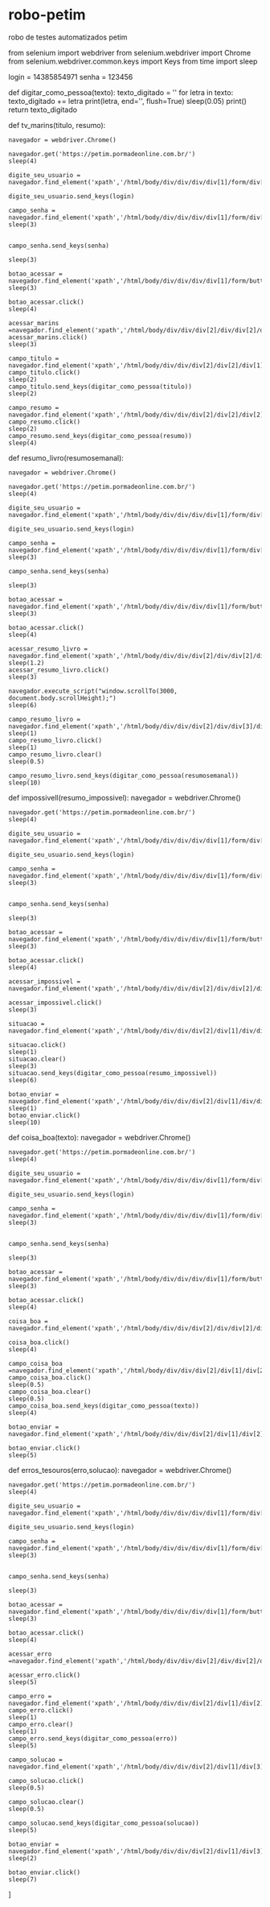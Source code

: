 # robo-petim
robo de testes automatizados petim

from selenium import webdriver
from selenium.webdriver import Chrome
from selenium.webdriver.common.keys import Keys
from time import sleep

login = 14385854971
senha = 123456 

def digitar_como_pessoa(texto):
    texto_digitado = ''
    for letra in texto:
        texto_digitado += letra
        print(letra, end='', flush=True)
        sleep(0.05)
    print()
    return texto_digitado

def tv_marins(titulo, resumo):

    navegador = webdriver.Chrome()

    navegador.get('https://petim.pormadeonline.com.br/')
    sleep(4)

    digite_seu_usuario = navegador.find_element('xpath','/html/body/div/div/div/div[1]/form/div[1]/input')

    digite_seu_usuario.send_keys(login)

    campo_senha = navegador.find_element('xpath','/html/body/div/div/div/div[1]/form/div[2]/input')
    sleep(3)
    

    campo_senha.send_keys(senha)

    sleep(3)

    botao_acessar = navegador.find_element('xpath','/html/body/div/div/div/div[1]/form/button')
    sleep(3)

    botao_acessar.click()
    sleep(4)

    acessar_marins =navegador.find_element('xpath','/html/body/div/div/div[2]/div/div[2]/div[7]/a/button/h1')
    acessar_marins.click()
    sleep(3)

    campo_titulo = navegador.find_element('xpath','/html/body/div/div/div[2]/div[2]/div[1]/div/input')
    campo_titulo.click()
    sleep(2)
    campo_titulo.send_keys(digitar_como_pessoa(titulo))
    sleep(2)

    campo_resumo = navegador.find_element('xpath','/html/body/div/div/div[2]/div[2]/div[2]/div/div[2]/textarea')
    campo_resumo.click()
    sleep(2)
    campo_resumo.send_keys(digitar_como_pessoa(resumo))
    sleep(4)

def resumo_livro(resumosemanal):

    navegador = webdriver.Chrome()

    navegador.get('https://petim.pormadeonline.com.br/')
    sleep(4)

    digite_seu_usuario = navegador.find_element('xpath','/html/body/div/div/div/div[1]/form/div[1]/input')

    digite_seu_usuario.send_keys(login)

    campo_senha = navegador.find_element('xpath','/html/body/div/div/div/div[1]/form/div[2]/input')
    sleep(3)

    campo_senha.send_keys(senha)

    sleep(3)

    botao_acessar = navegador.find_element('xpath','/html/body/div/div/div/div[1]/form/button')
    sleep(3)

    botao_acessar.click()
    sleep(4)

    acessar_resumo_livro = navegador.find_element('xpath','/html/body/div/div/div[2]/div/div[2]/div[6]/a/button')
    sleep(1.2)
    acessar_resumo_livro.click()
    sleep(3)

    navegador.execute_script("window.scrollTo(3000, document.body.scrollHeight);")
    sleep(6)

    campo_resumo_livro = navegador.find_element('xpath','/html/body/div/div/div[2]/div/div[3]/div/div[2]/textarea')
    sleep(1)
    campo_resumo_livro.click()
    sleep(1)
    campo_resumo_livro.clear()
    sleep(0.5)

    campo_resumo_livro.send_keys(digitar_como_pessoa(resumosemanal))
    sleep(10)

def impossivell(resumo_impossivel):
    navegador = webdriver.Chrome()

    navegador.get('https://petim.pormadeonline.com.br/')
    sleep(4)

    digite_seu_usuario = navegador.find_element('xpath','/html/body/div/div/div/div[1]/form/div[1]/input')

    digite_seu_usuario.send_keys(login)

    campo_senha = navegador.find_element('xpath','/html/body/div/div/div/div[1]/form/div[2]/input')
    sleep(3)
    

    campo_senha.send_keys(senha)

    sleep(3)

    botao_acessar = navegador.find_element('xpath','/html/body/div/div/div/div[1]/form/button')
    sleep(3)

    botao_acessar.click()
    sleep(4)

    acessar_impossivel = navegador.find_element('xpath','/html/body/div/div/div[2]/div/div[2]/div[3]/a/button/h1')

    acessar_impossivel.click()
    sleep(3)

    situacao = navegador.find_element('xpath','/html/body/div/div/div[2]/div[1]/div/div[2]/div/div[2]/textarea')
    
    situacao.click()
    sleep(1)
    situacao.clear()
    sleep(3)
    situacao.send_keys(digitar_como_pessoa(resumo_impossivel))
    sleep(6)

    botao_enviar = navegador.find_element('xpath','/html/body/div/div/div[2]/div[1]/div/div[3]/button')
    sleep(1)
    botao_enviar.click()
    sleep(10)

def coisa_boa(texto):
    navegador = webdriver.Chrome()

    navegador.get('https://petim.pormadeonline.com.br/')
    sleep(4)

    digite_seu_usuario = navegador.find_element('xpath','/html/body/div/div/div/div[1]/form/div[1]/input')

    digite_seu_usuario.send_keys(login)

    campo_senha = navegador.find_element('xpath','/html/body/div/div/div/div[1]/form/div[2]/input')
    sleep(3)
    

    campo_senha.send_keys(senha)

    sleep(3)

    botao_acessar = navegador.find_element('xpath','/html/body/div/div/div/div[1]/form/button')
    sleep(3)

    botao_acessar.click()
    sleep(4)

    coisa_boa = navegador.find_element('xpath','/html/body/div/div/div[2]/div/div[2]/div[1]/a/button/h1')
    
    coisa_boa.click()
    sleep(4)

    campo_coisa_boa =navegador.find_element('xpath','/html/body/div/div/div[2]/div[1]/div[2]/div[1]/div/div[2]/textarea')
    campo_coisa_boa.click()
    sleep(0.5)
    campo_coisa_boa.clear()
    sleep(0.5)
    campo_coisa_boa.send_keys(digitar_como_pessoa(texto))
    sleep(4)

    botao_enviar = navegador.find_element('xpath','/html/body/div/div/div[2]/div[1]/div[2]/div[2]/button')
    
    botao_enviar.click()
    sleep(5)

def erros_tesouros(erro,solucao):
    navegador = webdriver.Chrome()

    navegador.get('https://petim.pormadeonline.com.br/')
    sleep(4)

    digite_seu_usuario = navegador.find_element('xpath','/html/body/div/div/div/div[1]/form/div[1]/input')

    digite_seu_usuario.send_keys(login)

    campo_senha = navegador.find_element('xpath','/html/body/div/div/div/div[1]/form/div[2]/input')
    sleep(3)
    

    campo_senha.send_keys(senha)

    sleep(3)

    botao_acessar = navegador.find_element('xpath','/html/body/div/div/div/div[1]/form/button')
    sleep(3)

    botao_acessar.click()
    sleep(4)

    acessar_erro =navegador.find_element('xpath','/html/body/div/div/div[2]/div/div[2]/div[2]/a/button/h1')
   
    acessar_erro.click()
    sleep(5)
    
    campo_erro = navegador.find_element('xpath','/html/body/div/div/div[2]/div[1]/div[2]/div/div/div[2]/textarea')
    campo_erro.click()
    sleep(1)
    campo_erro.clear()
    sleep(1)
    campo_erro.send_keys(digitar_como_pessoa(erro))
    sleep(5)

    campo_solucao = navegador.find_element('xpath','/html/body/div/div/div[2]/div[1]/div[3]/div[1]/div/div[2]/textarea')
    
    campo_solucao.click()
    sleep(0.5)
    
    campo_solucao.clear()
    sleep(0.5)
   
    campo_solucao.send_keys(digitar_como_pessoa(solucao))
    sleep(5)

    botao_enviar = navegador.find_element('xpath','/html/body/div/div/div[2]/div[1]/div[3]/div[2]/button')
    sleep(2)
    
    botao_enviar.click()
    sleep(7)





]
